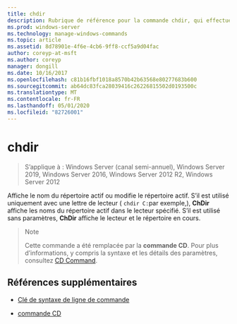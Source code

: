 ```yaml
---
title: chdir
description: Rubrique de référence pour la commande chdir, qui effectue les mêmes actions que la commande CD.
ms.prod: windows-server
ms.technology: manage-windows-commands
ms.topic: article
ms.assetid: 8d78901e-4f6e-4cb6-9ff8-ccf5a9d04fac
author: coreyp-at-msft
ms.author: coreyp
manager: dongill
ms.date: 10/16/2017
ms.openlocfilehash: c81b16fbf1018a8570b42b63568e80277683b600
ms.sourcegitcommit: ab64dc83fca28039416c26226815502d0193500c
ms.translationtype: MT
ms.contentlocale: fr-FR
ms.lasthandoff: 05/01/2020
ms.locfileid: "82726001"
---
```

# <a name="chdir"></a>chdir

> S’applique à : Windows Server (canal semi-annuel), Windows Server 2019, Windows Server 2016, Windows Server 2012 R2, Windows Server 2012

Affiche le nom du répertoire actif ou modifie le répertoire actif. S’il est utilisé uniquement avec une lettre de lecteur ( `chdir C:`par exemple,), **ChDir** affiche les noms du répertoire actif dans le lecteur spécifié. S’il est utilisé sans paramètres, **ChDir** affiche le lecteur et le répertoire en cours.

> > [!NOTE]
> Cette commande a été remplacée par la **commande CD**. Pour plus d’informations, y compris la syntaxe et les détails des paramètres, consultez [CD Command](cd.md).

## <a name="additional-references"></a>Références supplémentaires

- [Clé de syntaxe de ligne de commande](command-line-syntax-key.md)

- [commande CD](cd.md)

